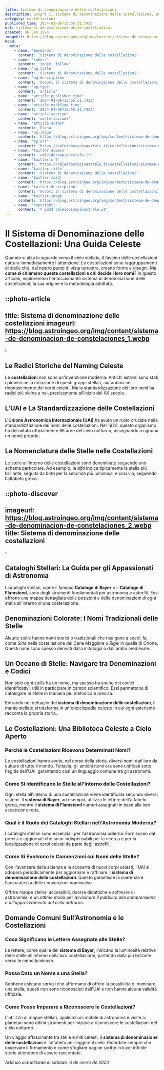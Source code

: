 ```yaml
---
title: Sistema di denominazione delle costellazioni
description: Scopri il sistema di denominazione delle costellazioni; una guida chiara e concisa per orientarsi tra stelle e miti italiani. Leggi ora!
category: costellazioni
published_time: 2024-01-06T15:55:31.743Z
url: sistema-di-denominazione-delle-costellazioni
created: 06 Jan 2024
imageUrl: https://blog.astroingeo.org/img/content/sistema-de-denominacion-de-constelaciones_1.webp
head:
  meta:
    - name: 'keywords'
      content: 'Sistema di denominazione delle costellazioni'
    - name: 'robots'
      content: 'index, follow'
    - name: 'og:title'
      content: 'Sistema di denominazione delle costellazioni'
    - name: 'og:description'
      content: 'Scopri il sistema di denominazione delle costellazioni; una guida chiara e concisa per orientarsi tra stelle e miti italiani. Leggi ora!'
    - name: 'og:type'
      content: 'article'
    - name: 'article:published_time'
      content: '2024-01-06T15:55:31.743Z'
    - name: 'article:modified_time'
      content: '2024-01-06T15:55:31.743Z'
    - name: 'article:section'
      content: 'costellazioni'
    - name: 'article:author'
      content: 'Elena'
    - name: 'og:image'
      content: 'https://blog.astroingeo.org/img/content/sistema-de-denominacion-de-constelaciones_1.webp'
    - name: 'og:url'
      content: 'https://caleidoscopioastrale.it/costellazioni/sistema-di-denominazione-delle-costellazioni'
    - name: 'twitter:domain'
      content: 'caleidoscopioastrale.it'
    - name: 'twitter:url'
      content: 'https://caleidoscopioastrale.it/costellazioni/sistema-di-denominazione-delle-costellazioni'
    - name: 'twitter:title'
      content: 'Sistema di denominazione delle costellazioni'
    - name: 'twitter:card'
      content: 'https://blog.astroingeo.org/img/content/sistema-de-denominacion-de-constelaciones_1.webp'
    - name: 'twitter:description'
      content: 'Scopri il sistema di denominazione delle costellazioni; una guida chiara e concisa per orientarsi tra stelle e miti italiani. Leggi ora!'
    - name: 'twitter:image'
      content: 'https://blog.astroingeo.org/img/content/sistema-de-denominacion-de-constelaciones_1.webp'
    - name: 'copyright'
      content: '© 2024 caleidoscopioastrale.it'
---
```

# Il Sistema di Denominazione delle Costellazioni: Una Guida Celeste

Quando si alza lo sguardo verso il cielo stellato, il fascino delle costellazioni cattura immediatamente l'attenzione. Le costellazioni sono raggruppamenti di stelle che, dal nostro punto di vista terrestre, creano forme e disegni. Ma **come si chiamano queste costellazioni e chi decide i loro nomi**? In questo articolo, esploreremo l'entusiasmante sistema di denominazione delle costellazioni, la sua origine e la metodologia adottata.

::photo-article
---
title: Sistema di denominazione delle costellazioni
imageurl: https://blog.astroingeo.org/img/content/sistema-de-denominacion-de-constelaciones_1.webp
---
::

## Le Radici Storiche del Naming Celeste

Le **costellazioni** non sono un'invenzione moderna. Antichi astroni sono stati i pionieri nella creazione di questi gruppi stellari, aiutandosi nel riconoscimento dei corpi celesti. Ma la standardizzazione dei loro nomi ha radici più vicine a noi, precisamente all'inizio del XX secolo.

## L'UAI e La Standardizzazione delle Costellazioni

L'**Unione Astronomica Internazionale (UAI)** ha avuto un ruolo cruciale nella standardizzazione dei nomi delle costellazioni. Nel 1922, questo organismo ha delimitato ufficialmente 88 aree del cielo notturno, assegnando a ognuna un nome proprio.

## La Nomenclatura delle Stelle nelle Costellazioni

Le stelle all'interno delle costellazioni sono denominate seguendo uno schema particolare. Ad esempio, la *alfa* indica tipicamente la stella più brillante, seguita da *beta* per la seconda più luminosa, e così via, seguendo l'alfabeto greco.

::photo-discover
---
imageurl: https://blog.astroingeo.org/img/content/sistema-de-denominacion-de-constelaciones_2.webp
title: Sistema di denominazione delle costellazioni
---
::

## Cataloghi Stellari: La Guida per gli Appassionati di Astronomia

I cataloghi stellari, come il famoso **Catalogo di Bayer** o il **Catalogo di Flamsteed**, sono degli strumenti fondamentali per astronoma e astrofili. Essi offrono una mappa dettagliata delle posizioni e delle denominazioni di ogni stella all'interno di una costellazione.

## Denominazioni Colorate: I Nomi Tradizionali delle Stelle

Alcune stelle hanno nomi storici o tradizionali che risalgono a secoli fa, come *Sirio* nella costellazione del Cane Maggiore o *Rigel* in quella di Orione. Questi nomi sono spesso derivati dalla mitologia o dall'arabo medievale.

## Un Oceano di Stelle: Navigare tra Denominazioni e Codici

Non solo ogni stella ha un nome, ma spesso ha anche dei codici identificativi, utili in particolare in campo scientifico. Essi permettono di catalogare le stelle in maniera più metodica e precisa.

Entrando nel dettaglio del **sistema di denominazione delle costellazioni**, il manto stellato si trasforma in un'enciclopedia celeste in cui ogni asterismo racconta la propria storia.

## Le Costellazioni: Una Biblioteca Celeste a Cielo Aperto

### Perché le Costellazioni Ricevono Determinati Nomi?

Le costellazioni hanno avuto, nel corso della storia, diversi nomi dati loro da culture di tutto il mondo. Tuttavia, gli antichi nomi ora sono unificati sotto l'egida dell'UAI, garantendo così un linguaggio comune tra gli astronomi.

### Come Si Identificano le Stelle all'Interno delle Costellazioni?

Ogni stella all'interno di una costellazione viene identificata secondo diversi sistemi. Il **sistema di Bayer**, ad esempio, utilizza le lettere dell'alfabeto greco, mentre il **sistema di Flamsteed** numeri assegnati in base alla loro ascensione retta.

### Qual è il Ruolo dei Cataloghi Stellari nell'Astronomia Moderna?

I cataloghi stellari sono essenziali per l'astronomia odierna. Forniscono dati precisi e aggiornati che sono indispensabili per la ricerca e per la localizzazione di corpi celesti da parte degli astrofili.

### Come Si Evolvono le Convenzioni sui Nomi delle Stelle?

Con l'avanzare della scienza e la scoperta di nuovi corpi celesti, l'UAI si adopera periodicamente per aggiornare e raffinare il **sistema di denominazione delle costellazioni**. Questo garantisce la coerenza e l'accuratezza delle convenzioni nominative.

Offrire mappe stellari accessibili, risorse didattiche e software di astronomia, è un ottimo modo per *avvicinare il pubblico alla comprensione e all'apprezzamento del cielo notturno*.

## Domande Comuni Sull’Astronomia e le Costellazioni

### Cosa Significano le Lettere Assegnate alle Stelle?
Le lettere, come quelle del **sistema di Bayer**, indicano la luminosità relativa delle stelle all'interno della loro costellazione, partendo dalla più brillante verso le meno luminose.

### Posso Dato un Nome a una Stella?
Sebbene esistano servizi che affermano di offrire la possibilità di nominare una stella, questi non sono riconosciuti dall'UAI e non hanno alcuna validità ufficiale.

### Come Posso Imparare a Riconoscere le Costellazioni?
L'utilizzo di mappe stellari, applicazioni mobile di astronoma e visite ai planetari sono ottimi strumenti per iniziare a riconoscere le costellazioni nel cielo notturno.

Un viaggio affascinante tra stelle e miti celesti, il **sistema di denominazione delle costellazioni** è l'alfabeto per leggere il cielo. Ricordate sempre che osservare il firmamento è come sfogliare pagine scritte in luce: infinite storie attendono di essere raccontate.

_Artículo actualizado el sábado, 6 de enero de 2024_